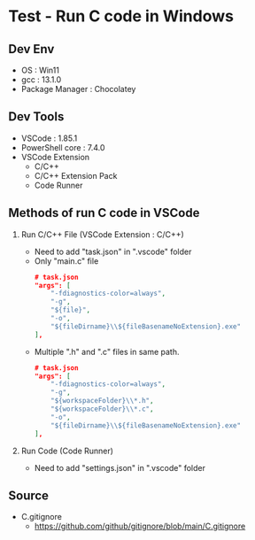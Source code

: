 # Test - Run C code in Windows

## Dev Env
- OS : Win11
- gcc : 13.1.0
- Package Manager : Chocolatey

## Dev Tools
- VSCode : 1.85.1
- PowerShell core : 7.4.0
- VSCode Extension
  - C/C++
  - C/C++ Extension Pack
  - Code Runner

## Methods of run C code in VSCode
1. Run C/C++ File (VSCode Extension : C/C++)
    - Need to add "task.json" in ".vscode" folder
    - Only "main.c" file
        ```json
        # task.json
        "args": [
            "-fdiagnostics-color=always",
            "-g",
            "${file}",
            "-o",
            "${fileDirname}\\${fileBasenameNoExtension}.exe"
        ],
        ```
    - Multiple ".h" and ".c" files in same path.
        ```json
        # task.json
        "args": [
            "-fdiagnostics-color=always",
            "-g",
            "${workspaceFolder}\\*.h",
            "${workspaceFolder}\\*.c",
            "-o",
            "${fileDirname}\\${fileBasenameNoExtension}.exe"
        ],
        ```

2. Run Code (Code Runner)
    - Need to add "settings.json" in ".vscode" folder

## Source
- C.gitignore
  - https://github.com/github/gitignore/blob/main/C.gitignore
